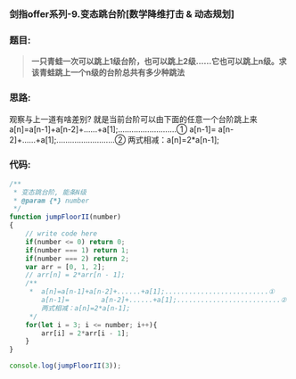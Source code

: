 ### 剑指offer系列-9.变态跳台阶[数学降维打击 & 动态规划]

### 题目:
>**一只青蛙一次可以跳上1级台阶，也可以跳上2级……它也可以跳上n级。求该青蛙跳上一个n级的台阶总共有多少种跳法**

### 思路:
观察与上一道有啥差别? 就是当前台阶可以由下面的任意一个台阶跳上来
a[n]=a[n-1]+a[n-2]+......+a[1];..........................①
a[n-1]=        a[n-2]+......+a[1];..........................②
两式相减：a[n]=2*a[n-1];

### 代码:
```javascript
/**
 * 变态跳台阶, 能条N级
 * @param {*} number 
 */
function jumpFloorII(number)
{
    // write code here
    if(number <= 0) return 0;
    if(number === 1) return 1;
    if(number === 2) return 2;
    var arr = [0, 1, 2];
    // arr[n] = 2*arr[n - 1];
    /**
     *  a[n]=a[n-1]+a[n-2]+......+a[1];..........................①
        a[n-1]=        a[n-2]+......+a[1];..........................②
        两式相减：a[n]=2*a[n-1];
     */
    for(let i = 3; i <= number; i++){
        arr[i] = 2*arr[i - 1];
    }
}

console.log(jumpFloorII(3));
```